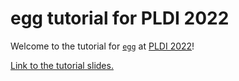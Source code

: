 # egg tutorial for PLDI 2022

Welcome to the tutorial for [`egg`] at [PLDI 2022](https://pldi22.sigplan.org/)!

[Link to the tutorial slides.](https://docs.google.com/presentation/d/1mIXL944Cc2QotNiDrtDmtTsGXgO0GUlbQnPS8oQvGYk/edit?usp=sharing)

[`egg`]: https://egraphs-good.github.io/
